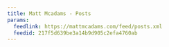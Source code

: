 ```yaml
---
title: Matt Mcadams - Posts
params:
  feedlink: https://mattmcadams.com/feed/posts.xml
  feedid: 217f5d639be3a14b9d905c2efa4760ab
---
```

